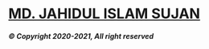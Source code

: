 # [MD. JAHIDUL ISLAM SUJAN](https://mrdeveloperjis.github.io)

##### &copy; Copyright 2020-2021, All right reserved
